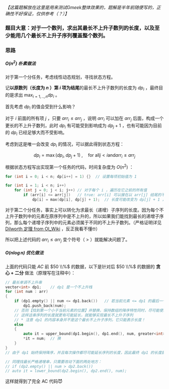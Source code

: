 *【这篇题解放在这里是用来测试Gmeek整体效果的，题解是半年前随便写的，正确性不好保证，仅供参考（？）】*

### 题目大意：对于一个数列，求出其最长不上升子数列的长度，以及至少能用几个最长不上升子序列覆盖整个数列。

### 思路

#####  $O(n^2)$ 朴素做法

对于第一个分任务，考虑线性动态规划，寻找状态方程。

记**以原数列（长度为 $n$ ）第 $i$ 项为结尾**的最长不上升子数列的长度为 $dp_{i}$ ，最终目的是求出 $\displaystyle \max_{i = 1,..,n} dp_{i}$ 。

首先考虑 $dp_{i}$ 的值会受到什么影响？

对于 $i$ 前面的所有项 $j$ ，只要 $arr_{i} \leqslant arr_{j}$ ，说明 $arr_{i}$ 可以加在 $arr_{j}$ 后面，构成一个更长的不上升子数列，此时 $dp_{i}$ 有可能受到影响成为 $dp_{j} + 1$ ，也有可能因为目前的 $dp_{i}$ 已经足够大而不受影响。

考虑到这是唯一会改变 $dp_{i}$ 的情况，可以据此得到状态方程：

$$
dp_{i}=\max (dp_{i},\;dp_{j}+1)\;,\quad \text{for all} j < i \text{and} arr_{i} \leqslant arr_{j}
$$

根据状态方程写出实现第一个任务的代码，时间复杂度为 $O(n^2)$ ：

```c++
for (int i = 0; i < n; dp[i++] = 1) {}	// 设置每项初始值为 1

for (int i = 1; i < n; i++)
	for (int j = 0; j < i; j++)	// 对于每个 i ，遍历在它之前的所有值
		if (arr[i] <= arr[j])	// true: arr[i] 可以接在以 arr[j] 结尾的不上升子数列后面，长度 + 1
			dp[i] = max(dp[i], dp[j] + 1);	// 长度可能改变为 dp[j] + 1 ，也可能依旧是 dp[i] 自身
```

对于第二个分任务，事实上可以转化为求最长（递增）子序列的长度。因为每个不上升子数列中的元素在原序列中是不上升的，所以如果我们能找到最长的递增子序列，那么每个递增子序列中的元素必须属于不同的不上升子数列。（严格证明详见 [Dilworth 定理 from OI_Wiki](https://oi-wiki.org/math/order-theory/#dilworth-%E5%AE%9A%E7%90%86%E4%B8%8E-mirsky-%E5%AE%9A%E7%90%86) ，反正我看不懂🤓）

所以把上述代码的 $arr_{i} \leqslant arr_{j}$ 变个符号（ > ）就能解决问题了。



##### $O(n \log n)$ 优化做法

上面的代码只能 $AC$ 前 $50 \\%$ 的数据，以下是针对后 $50 \\%$ 的数据的 **贪心 + 二分** 做法（原理写在注释中）：

```c++
// 最长单调不上升串
vector<int> dp1;	// dp1 是一个不上升栈
for (int num : arr)
{
    if (dp1.empty() || num <= dp1.back())	// 若当前元素 <= dp1 的最后一个元素，则直接添加到栈的末尾
        dp1.push_back(num);
    // 否则【找到第一个小于当前元素的位置】并替换，保持数组的降序特性同时，尽可能使末元素足够小
    // 这样这串序列的长度就更有可能延长，就能够实现最长不上升子序列
    // * 注意 dp1 的内容本身并不是这个最长不上升子序列，它只能表示长度！
    else
    {
        auto it = upper_bound(dp1.begin(), dp1.end(), num, greater<int>());	// 【找】
        *it = num;	// 换
    }
}
// 由于 dp1 始终保持降序，并且每次操作都尽可能延长序列的长度，因此最终 dp1 的长度就是最长不上升子序列的长度

// 同理找最长严格递增串，只需要改动下面的两处地方：
// if (dp2.empty() || num > dp2.back())
// auto it = lower_bound(dp2.begin(), dp2.end(), num);
```

这样就得到了完全 AC 代码😈